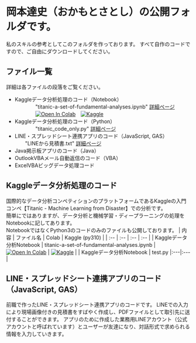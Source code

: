 # 岡本達史（おかもとさとし）の公開フォルダです。
私のスキルの参考としてこのフォルダを作っております。
すべて自作のコードですので、ご自由にダウンロードしてください。

## ファイル一覧
詳細は各ファイルの段落をご覧ください。
- Kaggleデータ分析処理のコード（Notebook）  
　　　　"titanic-a-set-of-fundamental-analyses.ipynb" [詳細ページ](titanic-a-set-of-fundamental-analyses.ipynb)  
  　　　　[![Open In Colab](https://colab.research.google.com/assets/colab-badge.svg)](https://colab.research.google.com/github/kazakamibeer/public/blob/main/titanic-a-set-of-fundamental-analyses.ipynb)　[![Kaggle](https://kaggle.com/static/images/open-in-kaggle.svg)](https://kaggle.com/kernels/welcome?src=https://github.com/kazakamibeer/public/blob/main/titanic-a-set-of-fundamental-analyses.ipynb)
- Kaggleデータ分析処理のコード（Python）  
　　　　"titanic_code_only.py" [詳細ページ](titanic_code_only.py)
- LINE・スプレッドシート連携アプリのコード（JavaScript, GAS）  
　　"LINEから見積書.txt" [詳細ページ](LINEから見積書.txt)  
- Java掲示板アプリのコード（Java）  
- OutlookVBAメール自動返信のコード（VBA）  
- ExcelVBAビッグデータ処理コード  
  
## Kaggleデータ分析処理のコード
国際的なデータ分析コンペティションのプラットフォームであるKaggleの入門コンペ【Titanic - Machine Learning from Disaster】での分析です。   
簡単にではありますが、データ分析と機械学習・ディープラーニングの処理をNotebookに記してあります。    
NotebookではなくPython3のコードのみのファイルも公開しております。
| 内容 | ファイル名 | Colab | Kaggle (py310) |
| :-- | :-- | :-- | :-- | 
| Kaggleデータ分析Notebook | titanic-a-set-of-fundamental-analyses.ipynb | [![Open In Colab](https://colab.research.google.com/assets/colab-badge.svg)](https://colab.research.google.com/github/kazakamibeer/public/blob/main/titanic-a-set-of-fundamental-analyses.ipynb) | [![Kaggle](https://kaggle.com/static/images/open-in-kaggle.svg)](https://kaggle.com/kernels/welcome?src=https://github.com/kazakamibeer/public/blob/main/titanic-a-set-of-fundamental-analyses.ipynb) |
| Kaggleデータ分析Notebook | test.py |:---|:---|

## LINE・スプレッドシート連携アプリのコード（JavaScript, GAS）
前職で作ったLINE・スプレッドシート連携アプリのコードです。
LINEでの入力により現場画像付きの見積書をすばやく作成し、PDFファイルとして取引先に送付することができます。
アプリのために作成した業務用LINEアカウント（公式アカウントと呼ばれています）とユーザーが友達になり、対話形式で求められる情報を入力していきます。
